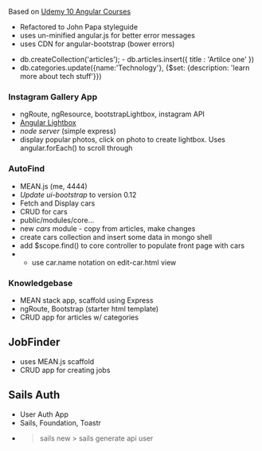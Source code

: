 Based on [Udemy 10 Angular Courses](https://www.udemy.com/learn-angularjs-development/#/)

- Refactored to John Papa styleguide
- uses un-minified angular.js for better error messages
- uses CDN for angular-bootstrap  (bower errors)
<script src="https://angular-ui.github.io/bootstrap/ui-bootstrap-tpls-0.10.0.js"></script>
- db.createCollection('articles');     -    db.articles.insert({ title : 'Artilce one' })   
- db.categories.update({name:'Technology'}, {$set: {description: 'learn more about tech stuff'}})

### Instagram Gallery App
- ngRoute, ngResource, bootstrapLightbox, instagram API
- [Angular Lightbox](https://github.com/compact/angular-bootstrap-lightbox)
- *node server*    (simple express)
- display popular photos, click on photo to create lightbox.  Uses angular.forEach() to scroll through

### AutoFind
- MEAN.js               (me, 4444)
- *Update ui-bootstrap* to version 0.12
- Fetch and Display cars
- CRUD for cars
- public/modules/core...
- new *cars* module   -  copy from articles, make changes
- create cars collection and insert some data in mongo shell
- add $scope.find() to core controller to populate front page with cars
- - use car.name notation on edit-car.html view

### Knowledgebase
- MEAN stack app, scaffold using Express
- ngRoute, Bootstrap  (starter html template)
- CRUD app for articles w/ categories

## JobFinder
- uses MEAN.js scaffold
- CRUD app for creating jobs

## Sails Auth
- User Auth App
- Sails, Foundation, Toastr
- > sails new    > sails generate api user
